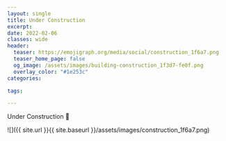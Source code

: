 ```yaml
---
layout: single
title: Under Construction
excerpt: 
date: 2022-02-06
classes: wide
header:
  teaser: https://emojigraph.org/media/social/construction_1f6a7.png
  teaser_home_page: false
  og_image: /assets/images/building-construction_1f3d7-fe0f.png
  overlay_color: "#1e253c"
categories:

tags:  

---
```


Under Construction :construction:


![]({{ site.url }}{{ site.baseurl }}/assets/images/construction_1f6a7.png)


